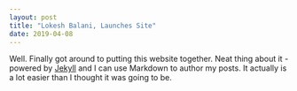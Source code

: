 ```yaml
---
layout: post
title: "Lokesh Balani, Launches Site"
date: 2019-04-08
---
```


Well. Finally got around to putting this website together. Neat thing about it - powered by [Jekyll](http://jekyllrb.com) and I can use Markdown to author my posts. It actually is a lot easier than I thought it was going to be.